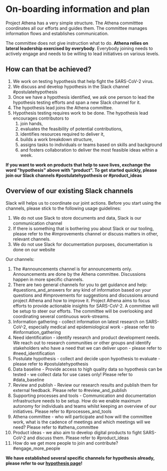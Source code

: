 # On-boarding information and plan

Project Athena has a very simple structure. The Athena committtee coordinates all our efforts and guides them. The committee manages information flows and establishes communication. 

The committee does not give instruction what to do. **Athena relies on lateral leadership exercised by everybody**. Everybody joining needs to actively engage and needs to be willing to lead initiatives on various levels.

## How can that be achieved?

1. We work on testing hypothesis that help fight the SARS-CoV-2 virus.
2. We discuss and develop hypothesis in the Slack channel #postulatehypothesis
3. Once we have a hypothesis identified, we ask one person to lead the hypothesis testing efforts and span a new Slack channel for it.
4. The hypothesis lead joins the Athena committee.
5. Hypothesis testing requires work to be done. The hypothesis lead encourages contributors to 
    1. join hands, 
    2. evaluates the feasibility of potential contributions, 
    3. identifies resources required to deliver it, 
    4. builds a work breakdown structure, 
    5. assigns tasks to individuals or teams based on skills and background
    6. and fosters collaboration to deliver the most feasible ideas within a week. 
    
    
**If you want to work on products that help to save lives, exchange the word "hypothesis" above with "product". To get started quickly, please join our Slack channels #postulatehypothesis or #product_ideas**

## Overview of our existing Slack channels

Slack will helps us to coordinate our joint actions. Before you start using the channels, please stick to the following usage guidelines:

1. We do not use Slack to store documents and data, Slack is our communication channel
2. If there is something that is bothering you about Slack or our tooling, please refer to the #improvements channel or discuss matters in other, relevant channels.
3. We do not use Slack for documentation purposes, documentation is done on our website

Our channels:

1. The #announcements channel is for announcements only. Announcements are done by the Athena committee. Discussions happen in more specific channels. 
2. There are two general channels for you to get guidance and help: #questions_and_answers for any kind of information based on your questions and #improvements for suggestions and discussions around project Athena and how to improve it.
Project Athena aims to focus efforts to provide actionable insights for SARS-CoV-2. A committee will be setup to steer our efforts. The committee will be overlooking and coordinating several continuous work-streams.
3. Information gathering - collect information on latest research on SARS-CoV-2, especially medical and epidemiological work - please refer to #information_gathering
4. Need identification - identify research and product development needs. We reach out to research communities or other groups and identify stakeholders who have a need that we can deliver upon - please refer to #need_identification
5. Postulate hypothesis - collect and decide upon hypothesis to evaluate - please refer to #postulatehypothesis
6. Data baseline - Provide access to high quality data so hypothesis can be tested - we collect data for use cases only! Please refer to #data_baseline
7. Review and publish - Review our research results and publish them for external feedback. Please refer to #review_and_publish
8. Supporting processes and tools - Communication and documentation infrastructure needs to be setup. How do we enable maximum autonomy for individuals and teams whilst keeping an overview of our initiatives. Please refer to #processes_and_tools
9. Athena committee - who will participate and how will the committee work, what is the cadence of meetings and which meetings will we need? Please refer to #athena_committee
10. Product ideas - we also aim to develop digital products to fight SARS-CoV-2 and discuss them. Please refer to #product_ideas
11. How do we get more people to join and contribute? #engage_more_people

**We have established several specific channels for hypothesis already, please refer to our [hypothesis page](working-hypothesis.md)!**
